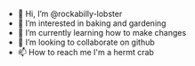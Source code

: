 - 👋 Hi, I’m @rockabilly-lobster
- 👀 I’m interested in baking and gardening
- 🌱 I’m currently learning how to make changes
- 💞️ I’m looking to collaborate on github
- 📫 How to reach me I'm a hermt crab

<!---
rockabilly-lobster/rockabilly-lobster is a ✨ special ✨ repository because its `README.md` (this file) appears on your GitHub profile.
You can click the Preview link to take a look at your changes.
--->

